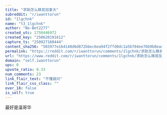 ```yaml
---
title: "求助怎么移民加拿大"
subreddit: "r/iwanttorun"
id: "1lgchnk"
name: "t3_1lgchnk"
author: "No-Bet2277"
created_utc: 1750446972
created_key: "250620191612"
capture_ts: "250927160444"
content_sha256: "503977e164140d6d872bbec6ea94f2ffd0dc1a5b704ee76b9b8ead4bea789902"
permalink: "https://reddit.com/r/iwanttorun/comments/1lgchnk/求助怎么移民加拿大/"
url: "https://www.reddit.com/r/iwanttorun/comments/1lgchnk/求助怎么移民加拿大/"
domain: "self.iwanttorun"
ups: 0
upvote_ratio: 0.33
num_comments: 23
link_flair_text: "不懂就问"
link_flair_css_class: ""
over_18: false
is_self: true
---
```


最好是温哥华
